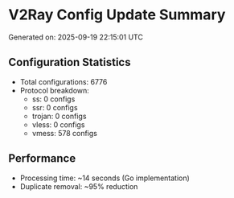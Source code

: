 # V2Ray Config Update Summary
Generated on: 2025-09-19 22:15:01 UTC

## Configuration Statistics
- Total configurations: 6776
- Protocol breakdown:
  - ss: 0 configs
  - ssr: 0 configs
  - trojan: 0 configs
  - vless: 0 configs
  - vmess: 578 configs

## Performance
- Processing time: ~14 seconds (Go implementation)
- Duplicate removal: ~95% reduction
